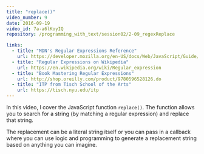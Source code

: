 ```yaml
---
title: "replace()"
video_number: 9
date: 2016-09-19
video_id: 7a-a6lKoyIQ
repository: /programming_with_text/session02/2-09_regexReplace

links:
  - title: "MDN's Regular Expressions Reference"
    url: https://developer.mozilla.org/en-US/docs/Web/JavaScript/Guide/Regular_Expressions
  - title: "Regular Expressions on Wikipedia"
    url: https://en.wikipedia.org/wiki/Regular_expression
  - title: "Book Mastering Regular Expressions"
    url: http://shop.oreilly.com/product/9780596528126.do
  - title: "ITP from Tisch School of the Arts"
    url: https://tisch.nyu.edu/itp
---
```


In this video, I cover the JavaScript function `replace()`. The function allows you to search for a string (by matching a regular expression) and replace that string.

The replacement can be a literal string itself or you can pass in a callback where you can use logic and programming to generate a replacement string based on anything you can imagine.
